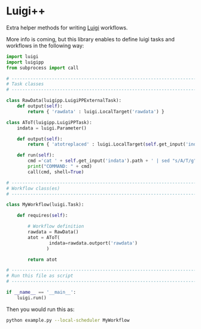 Luigi++
=======

Extra helper methods for writing [Luigi](http://github.com/spotify/luigi) workflows.

More info is coming, but this library enables to define luigi tasks and workflows
in the following way:

```python
import luigi
import luigipp
from subprocess import call

# ------------------------------------------------------------------------
# Task classes
# ------------------------------------------------------------------------

class RawData(luigipp.LuigiPPExternalTask):
    def output(self):
        return { 'rawdata' : luigi.LocalTarget('rawdata') }

class AToT(luigipp.LuigiPPTask):
    indata = luigi.Parameter()

    def output(self):
        return { 'atotreplaced' : luigi.LocalTarget(self.get_input('indata').path + '.atot') }

    def run(self):
        cmd ='cat ' + self.get_input('indata').path + ' | sed "s/A/T/g" > ' + self.output()['atotreplaced'].path
        print("COMMAND: " + cmd)
        call(cmd, shell=True)

# ------------------------------------------------------------------------
# Workflow class(es)
# ------------------------------------------------------------------------

class MyWorkflow(luigi.Task):

    def requires(self):

        # Workflow definition
        rawdata = RawData()
        atot = AToT(
                indata=rawdata.outport('rawdata')
               )

        return atot

# ------------------------------------------------------------------------
# Run this file as script
# ------------------------------------------------------------------------

if __name__ == '__main__':
    luigi.run()
```

Then you would run this as:

```bash
python example.py --local-scheduler MyWorkflow
```
